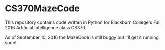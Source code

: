 # CS370MazeCode
This repository contains code written in Python for Blackburn College's Fall 2016 Artificial Intelligence class CS370.

As of September 10, 2016 the MazeCode is still buggy but I'll get it running soon!
